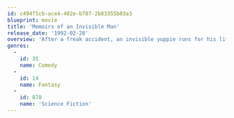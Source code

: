 ```yaml
---
id: c494f5cb-ace4-402e-b707-2b83355b03a3
blueprint: movie
title: 'Memoirs of an Invisible Man'
release_date: '1992-02-28'
overview: 'After a freak accident, an invisible yuppie runs for his life from a treacherous CIA official while trying to cope with his new life.'
genres:
  -
    id: 35
    name: Comedy
  -
    id: 14
    name: Fantasy
  -
    id: 878
    name: 'Science Fiction'
---
```


